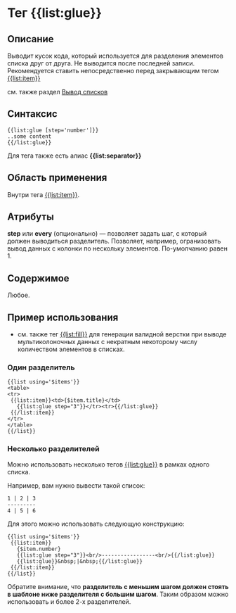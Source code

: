 # Тег {{list:glue}}
## Описание
Выводит кусок кода, который используется для разделения элементов списка друг от друга. Не выводится после последней записи. Рекомендуется ставить непосредственно перед закрывающим тегом [{{list:item}}](./list_item_tag.md)

см. также раздел [Вывод списков](../../list_tags.md)

## Синтаксис

    {{list:glue [step='number']}}
    ..some content
    {{/list:glue}}

Для тега также есть алиас **{{list:separator}}**

## Область применения
Внутри тега [{{list:item}}](./list_item_tag.md).

## Атрибуты
**step** или **every** (опционально) — позволяет задать шаг, с который должен выводиться разделитель. Позволяет, например, огранизовать вывод данных с колонки по нескольку элементов. По-умолчанию равен 1.

## Содержимое
Любое.

## Пример использования
* см. также тег [{{list:fill}}](./list_fill_tag.md) для генерации валидной верстки при выводе мультиколоночных данных с некратным некоторому числу количеством элементов в списках.

### Один разделитель

    {{list using='$items'}}
    <table>
    <tr>
     {{list:item}}<td>{$item.title}</td>
       {{list:glue step="3"}}</tr><tr>{{/list:glue}}
     {{/list:item}}
    </tr>
    </table>
    {{/list}}

### Несколько разделителей
Можно использовать несколько тегов [{{list:glue}}](./list_glue_tag.md) в рамках одного списка.

Например, вам нужно вывести такой список:

    1 | 2 | 3
    ---------
    4 | 5 | 6
    
Для этого можно использовать следующую конструкцию:

    {{list using='$items'}}
     {{list:item}}
       {$item.number}
       {{list:glue step="3"}}<br/>-----------------<br/>{{/list:glue}}
       {{list:glue}}&nbsp;|&nbsp;{{/list:glue}}
     {{/list:item}}
    {{/list}}

Обратите внимание, что **разделитель с меньшим шагом должен стоять в шаблоне ниже разделителя с большим шагом**. Таким образом можно использовать и более 2-х разделителей.
